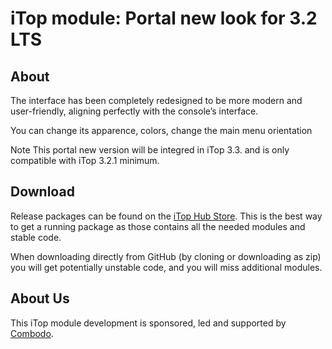 # iTop module: Portal new look for 3.2 LTS

## About

The interface has been completely redesigned to be more modern and user-friendly, aligning perfectly with the console’s interface.

You can change its apparence, colors, change the main menu orientation

Note This portal new version will be integred in iTop 3.3. and is only compatible with iTop 3.2.1 minimum.


## Download

Release packages can be found on the [iTop Hub Store](https://store.itophub.io/en_US/taxons/all-extensions). This is the best way to get a running package as those contains all the needed modules and stable code.

When downloading directly from GitHub (by cloning or downloading as zip) you will get potentially unstable code, and you will miss additional modules.


## About Us

This iTop module development is sponsored, led and supported by [Combodo](https://www.combodo.com).
